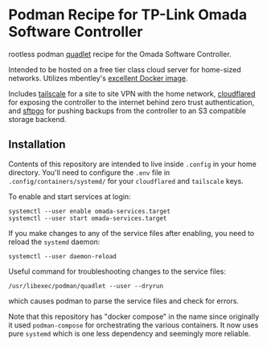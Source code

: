 # Podman Recipe for TP-Link Omada Software Controller
rootless podman [quadlet][1] recipe
for the Omada Software Controller.

Intended to be hosted on a free tier class cloud server 
for home-sized networks. Utilizes mbentley's 
[excellent Docker image][2].

Includes [tailscale][3] for a site to site VPN with the home
network, [cloudflared][4] for exposing the controller to the
internet behind zero trust authentication, and [sftpgo][5]
for pushing backups from the controller to an S3 compatible
storage backend.

## Installation
Contents of this repository are intended to live inside
`.config` in your home directory. You'll need to configure
the `.env` file in `.config/containers/systemd/` for your
`cloudflared` and `tailscale` keys.

To enable and start services at login:

    systemctl --user enable omada-services.target
    systemctl --user start omada-services.target

If you make changes to any of the service files after
enabling, you need to reload the `systemd` daemon:

    systemctl --user daemon-reload

Useful command for troubleshooting changes to the service
files:

    /usr/libexec/podman/quadlet --user --dryrun

which causes podman to parse the service files and check
for errors.

Note that this repository has "docker compose" in the name
since originally it used `podman-compose` for orchestrating
the various containers. It now uses pure `systemd` which
is one less dependency and seemingly more reliable.

[1]: https://www.redhat.com/en/blog/multi-container-application-podman-quadlet
[2]: https://github.com/mbentley/docker-omada-controller
[3]: https://hub.docker.com/r/tailscale/tailscale
[4]: https://hub.docker.com/r/cloudflare/cloudflared
[5]: https://hub.docker.com/r/drakkan/sftpgo

